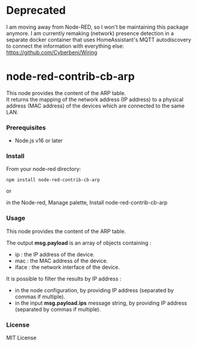 # Deprecated

I am moving away from Node-RED, so I won't be maintaining this package anymore. I am currently remaking (network) presence detection in a separate docker container that uses HomeAssistant's MQTT autodiscovery to connect the information with everything else: https://github.com/Cyberbeni/Wiring

# node-red-contrib-cb-arp

This node provides the content of the ARP table.<br>
It returns the mapping of the network address (IP address) to a physical address (MAC address) of the devices which are connected to the same LAN.

### Prerequisites

- Node.js v16 or later

### Install

From your node-red directory:

    npm install node-red-contrib-cb-arp

or

in the Node-red, Manage palette, Install node-red-contrib-cb-arp

### Usage

This node provides the content of the ARP table.

The output **msg.payload** is an array of objects containing : <br>

- ip : the IP address of the device.
- mac : the MAC address of the device.
- iface : the network interface of the device.

It is possible to filter the results by IP address :<br>

- in the node configuration, by providing IP address (separated by commas if multiple).
- in the input **msg.payload.ips** message string, by providing IP address (separated by commas if multiple).

### License 

MIT License

